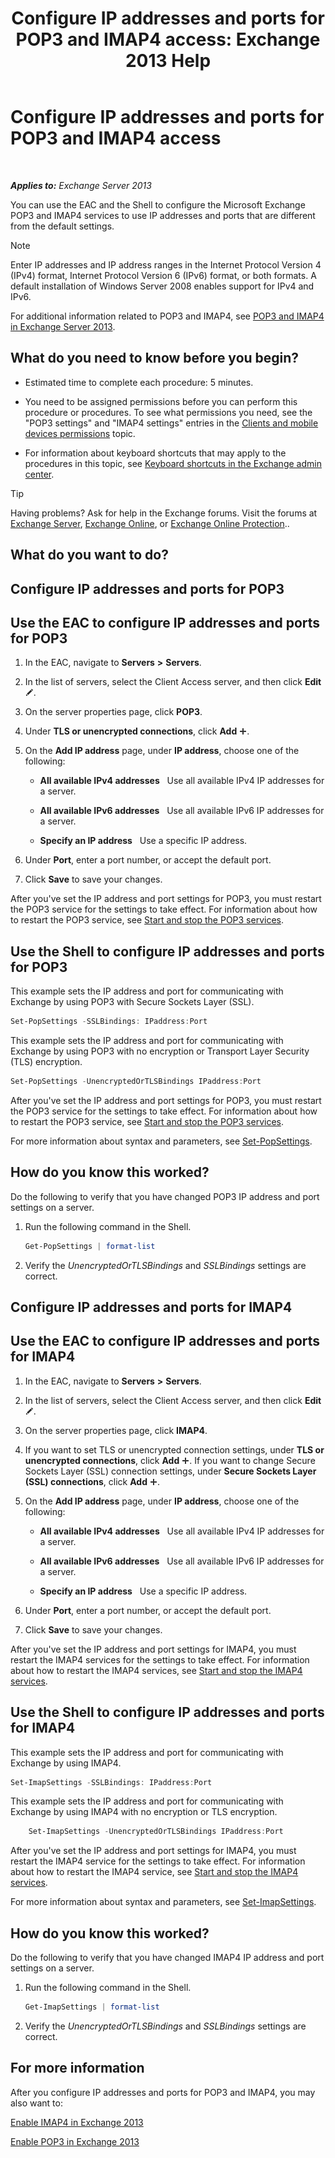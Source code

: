 ﻿---
title: 'Configure IP addresses and ports for POP3 and IMAP4 access: Exchange 2013 Help'
TOCTitle: Configure IP addresses and ports for POP3 and IMAP4 access
ms:assetid: 8292747b-6626-4d7f-ba73-1e17f5d99fa4
ms:mtpsurl: https://technet.microsoft.com/en-us/library/Bb123530(v=EXCHG.150)
ms:contentKeyID: 50395401
ms.date: 12/09/2016
mtps_version: v=EXCHG.150
---

# Configure IP addresses and ports for POP3 and IMAP4 access

 

_**Applies to:** Exchange Server 2013_


You can use the EAC and the Shell to configure the Microsoft Exchange POP3 and IMAP4 services to use IP addresses and ports that are different from the default settings.


> [!NOTE]
> Enter IP addresses and IP address ranges in the Internet Protocol Version 4 (IPv4) format, Internet Protocol Version 6 (IPv6) format, or both formats. A default installation of Windows Server 2008 enables support for IPv4 and IPv6.



For additional information related to POP3 and IMAP4, see [POP3 and IMAP4 in Exchange Server 2013](pop3-and-imap4-in-exchange-server-2013-exchange-2013-help.md).

## What do you need to know before you begin?

  - Estimated time to complete each procedure: 5 minutes.

  - You need to be assigned permissions before you can perform this procedure or procedures. To see what permissions you need, see the "POP3 settings" and "IMAP4 settings" entries in the [Clients and mobile devices permissions](clients-and-mobile-devices-permissions-exchange-2013-help.md) topic.

  - For information about keyboard shortcuts that may apply to the procedures in this topic, see [Keyboard shortcuts in the Exchange admin center](keyboard-shortcuts-in-the-exchange-admin-center-2013-help.md).


> [!TIP]
> Having problems? Ask for help in the Exchange forums. Visit the forums at <A href="https://go.microsoft.com/fwlink/p/?linkid=60612">Exchange Server</A>, <A href="https://go.microsoft.com/fwlink/p/?linkid=267542">Exchange Online</A>, or <A href="https://go.microsoft.com/fwlink/p/?linkid=285351">Exchange Online Protection</A>..



## What do you want to do?

## Configure IP addresses and ports for POP3

## Use the EAC to configure IP addresses and ports for POP3

1.  In the EAC, navigate to **Servers** **\>** **Servers**.

2.  In the list of servers, select the Client Access server, and then click **Edit** ![Edit icon](images/JJ218640.6f53ccb2-1f13-4c02-bea0-30690e6ea71d(EXCHG.150).gif "Edit icon").

3.  On the server properties page, click **POP3**.

4.  Under **TLS or unencrypted connections**, click **Add** ![Add Icon](images/JJ218640.c1e75329-d6d7-4073-a27d-498590bbb558(EXCHG.150).gif "Add Icon").

5.  On the **Add IP address** page, under **IP address**, choose one of the following:
    
      - **All available IPv4 addresses**   Use all available IPv4 IP addresses for a server.
    
      - **All available IPv6 addresses**   Use all available IPv6 IP addresses for a server.
    
      - **Specify an IP address**   Use a specific IP address.

6.  Under **Port**, enter a port number, or accept the default port.

7.  Click **Save** to save your changes.

After you've set the IP address and port settings for POP3, you must restart the POP3 service for the settings to take effect. For information about how to restart the POP3 service, see [Start and stop the POP3 services](start-and-stop-the-pop3-services-exchange-2013-help.md).

## Use the Shell to configure IP addresses and ports for POP3

This example sets the IP address and port for communicating with Exchange by using POP3 with Secure Sockets Layer (SSL).

```powershell
Set-PopSettings -SSLBindings: IPaddress:Port
```

This example sets the IP address and port for communicating with Exchange by using POP3 with no encryption or Transport Layer Security (TLS) encryption.

```powershell
Set-PopSettings -UnencryptedOrTLSBindings IPaddress:Port
```

After you've set the IP address and port settings for POP3, you must restart the POP3 service for the settings to take effect. For information about how to restart the POP3 service, see [Start and stop the POP3 services](start-and-stop-the-pop3-services-exchange-2013-help.md).

For more information about syntax and parameters, see [Set-PopSettings](https://technet.microsoft.com/en-us/library/aa997154\(v=exchg.150\)).

## How do you know this worked?

Do the following to verify that you have changed POP3 IP address and port settings on a server.

1.  Run the following command in the Shell.
    
    ```powershell
    Get-PopSettings | format-list
    ```

2.  Verify the *UnencryptedOrTLSBindings* and *SSLBindings* settings are correct.

## Configure IP addresses and ports for IMAP4

## Use the EAC to configure IP addresses and ports for IMAP4

1.  In the EAC, navigate to **Servers** **\>** **Servers**.

2.  In the list of servers, select the Client Access server, and then click **Edit** ![Edit icon](images/JJ218640.6f53ccb2-1f13-4c02-bea0-30690e6ea71d(EXCHG.150).gif "Edit icon").

3.  On the server properties page, click **IMAP4**.

4.  If you want to set TLS or unencrypted connection settings, under **TLS or unencrypted connections**, click **Add** ![Add Icon](images/JJ218640.c1e75329-d6d7-4073-a27d-498590bbb558(EXCHG.150).gif "Add Icon"). If you want to change Secure Sockets Layer (SSL) connection settings, under **Secure Sockets Layer (SSL) connections**, click **Add** ![Add Icon](images/JJ218640.c1e75329-d6d7-4073-a27d-498590bbb558(EXCHG.150).gif "Add Icon").

5.  On the **Add IP address** page, under **IP address**, choose one of the following:
    
      - **All available IPv4 addresses**   Use all available IPv4 IP addresses for a server.
    
      - **All available IPv6 addresses**   Use all available IPv6 IP addresses for a server.
    
      - **Specify an IP address**   Use a specific IP address.

6.  Under **Port**, enter a port number, or accept the default port.

7.  Click **Save** to save your changes.

After you've set the IP address and port settings for IMAP4, you must restart the IMAP4 services for the settings to take effect. For information about how to restart the IMAP4 services, see [Start and stop the IMAP4 services](start-and-stop-the-imap4-services-exchange-2013-help.md).

## Use the Shell to configure IP addresses and ports for IMAP4

This example sets the IP address and port for communicating with Exchange by using IMAP4.

```powershell
Set-ImapSettings -SSLBindings: IPaddress:Port
```

This example sets the IP address and port for communicating with Exchange by using IMAP4 with no encryption or TLS encryption.

```powershell
    Set-ImapSettings -UnencryptedOrTLSBindings IPaddress:Port 
```

After you've set the IP address and port settings for IMAP4, you must restart the IMAP4 service for the settings to take effect. For information about how to restart the IMAP4 service, see [Start and stop the IMAP4 services](start-and-stop-the-imap4-services-exchange-2013-help.md).

For more information about syntax and parameters, see [Set-ImapSettings](https://technet.microsoft.com/en-us/library/aa998252\(v=exchg.150\)).

## How do you know this worked?

Do the following to verify that you have changed IMAP4 IP address and port settings on a server.

1.  Run the following command in the Shell.
    
    ```powershell
    Get-ImapSettings | format-list
    ```

2.  Verify the *UnencryptedOrTLSBindings* and *SSLBindings* settings are correct.

## For more information

After you configure IP addresses and ports for POP3 and IMAP4, you may also want to:

[Enable IMAP4 in Exchange 2013](enable-imap4-in-exchange-2013-exchange-2013-help.md)

[Enable POP3 in Exchange 2013](enable-pop3-in-exchange-2013-exchange-2013-help.md)

